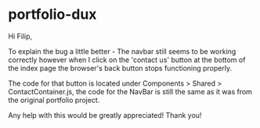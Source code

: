 # portfolio-dux


Hi Filip,

To explain the bug a little better - The navbar still seems to be working correctly however when I click on the 'contact us' button at the bottom of the index page the browser's back button stops functioning properly.

The code for that button is located under Components > Shared > ContactContainer.js, the code for the NavBar is still the same as it was from the original portfolio project.

Any help with this would be greatly appreciated!
Thank you!
